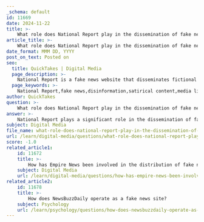 ```yaml
---
_schema: default
id: 11669
date: 2024-11-22
title: >-
    What role does National Report play in the dissemination of fake news?
article_title: >-
    What role does National Report play in the dissemination of fake news?
date_format: MMM DD, YYYY
post_on_text: Posted on
seo:
  title: QuickTakes | Digital Media
  page_description: >-
    National Report is a fake news website that disseminates fictional articles and contributes to the spread of misinformation, highlighting the challenges in regulating content and the need for media literacy among the public.
  page_keywords: >-
    National Report,fake news,disinformation,satirical content,media literacy,misleading headlines,misinformation,social media,public perception,news credibility
author: QuickTakes
question: >-
    What role does National Report play in the dissemination of fake news?
answer: >-
    National Report plays a significant role in the dissemination of fake news as it is classified as a fake news website that publishes fictional articles about world events. According to various sources, including Snopes.com and FactCheck.org, National Report is recognized for its satirical content, which often mimics the format of legitimate news but is intended to mislead readers. The Washington Post has described it as part of a broader fake news industry that profits from misleading headlines designed to attract clicks from unsuspecting internet users.\n\nThe impact of such sites like National Report is profound, as they contribute to the spread of misinformation, which can lead to public confusion and the formation of false beliefs. Research indicates that individuals exposed to fake news are prone to developing false memories about the events described, particularly when the content aligns with their pre-existing stereotypes or biases. This phenomenon can further entrench partisan divides and influence public perception of news credibility.\n\nMoreover, the proliferation of fake news sites like National Report highlights the challenges faced by social media platforms in regulating content. For instance, Facebook has implemented measures to combat fake news, but the effectiveness of these measures is often debated, especially given the sheer volume of misleading information that circulates online.\n\nIn summary, National Report exemplifies how fake news websites can manipulate public opinion and contribute to the broader issue of misinformation in society. Its existence underscores the importance of media literacy and critical thinking skills among the public to discern credible information from deceptive content.
subject: Digital Media
file_name: what-role-does-national-report-play-in-the-dissemination-of-fake-news.md
url: /learn/digital-media/questions/what-role-does-national-report-play-in-the-dissemination-of-fake-news
score: -1.0
related_article1:
    id: 11672
    title: >-
        How has Empire News been involved in the distribution of fake news?
    subject: Digital Media
    url: /learn/digital-media/questions/how-has-empire-news-been-involved-in-the-distribution-of-fake-news
related_article2:
    id: 11678
    title: >-
        How does NewsBuzzDaily operate as a fake news site?
    subject: Psychology
    url: /learn/psychology/questions/how-does-newsbuzzdaily-operate-as-a-fake-news-site
---
```


&nbsp;